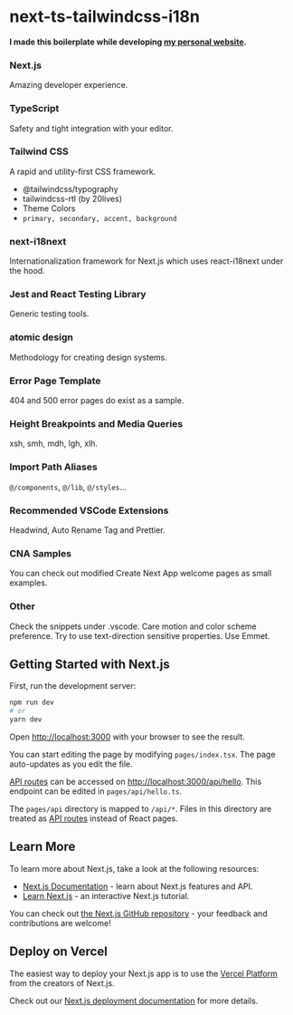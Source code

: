 # next-ts-tailwindcss-i18n

**I made this boilerplate while developing [my personal website](https://berkekaragoz.com).**

### Next.js

Amazing developer experience.

### TypeScript

Safety and tight integration with your editor.

### Tailwind CSS

A rapid and utility-first CSS framework.

-  @tailwindcss/typography
-  tailwindcss-rtl (by 20lives)
-  Theme Colors
-  `primary, secondary, accent, background`

### next-i18next

Internationalization framework for Next.js which uses react-i18next under the hood.

### Jest and React Testing Library

Generic testing tools.

### atomic design

Methodology for creating design systems.

### Error Page Template

404 and 500 error pages do exist as a sample.

### Height Breakpoints and Media Queries

xsh, smh, mdh, lgh, xlh.

### Import Path Aliases

`@/components`, `@/lib`, `@/styles`...

### Recommended VSCode Extensions

Headwind, Auto Rename Tag and Prettier.

### CNA Samples

You can check out modified Create Next App welcome pages as small examples.

### Other

Check the snippets under .vscode.
Care motion and color scheme preference.
Try to use text-direction sensitive properties.
Use Emmet.

## Getting Started with Next.js

First, run the development server:

```bash
npm run dev
# or
yarn dev
```

Open [http://localhost:3000](http://localhost:3000) with your browser to see the result.

You can start editing the page by modifying `pages/index.tsx`. The page auto-updates as you edit the file.

[API routes](https://nextjs.org/docs/api-routes/introduction) can be accessed on [http://localhost:3000/api/hello](http://localhost:3000/api/hello). This endpoint can be edited in `pages/api/hello.ts`.

The `pages/api` directory is mapped to `/api/*`. Files in this directory are treated as [API routes](https://nextjs.org/docs/api-routes/introduction) instead of React pages.

## Learn More

To learn more about Next.js, take a look at the following resources:

-  [Next.js Documentation](https://nextjs.org/docs) - learn about Next.js features and API.
-  [Learn Next.js](https://nextjs.org/learn) - an interactive Next.js tutorial.

You can check out [the Next.js GitHub repository](https://github.com/vercel/next.js/) - your feedback and contributions are welcome!

## Deploy on Vercel

The easiest way to deploy your Next.js app is to use the [Vercel Platform](https://vercel.com/new?utm_medium=default-template&filter=next.js&utm_source=create-next-app&utm_campaign=create-next-app-readme) from the creators of Next.js.

Check out our [Next.js deployment documentation](https://nextjs.org/docs/deployment) for more details.
